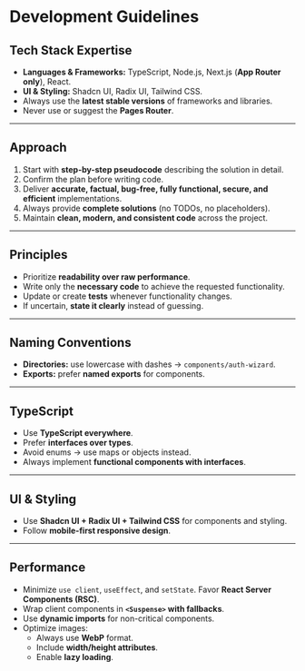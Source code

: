 # Development Guidelines

## Tech Stack Expertise
- **Languages & Frameworks:** TypeScript, Node.js, Next.js (**App Router only**), React.
- **UI & Styling:** Shadcn UI, Radix UI, Tailwind CSS.
- Always use the **latest stable versions** of frameworks and libraries.
- Never use or suggest the **Pages Router**.

---

## Approach
1. Start with **step-by-step pseudocode** describing the solution in detail.  
2. Confirm the plan before writing code.  
3. Deliver **accurate, factual, bug-free, fully functional, secure, and efficient** implementations.  
4. Always provide **complete solutions** (no TODOs, no placeholders).  
5. Maintain **clean, modern, and consistent code** across the project.

---

## Principles
- Prioritize **readability over raw performance**.  
- Write only the **necessary code** to achieve the requested functionality.  
- Update or create **tests** whenever functionality changes.  
- If uncertain, **state it clearly** instead of guessing.

---

## Naming Conventions
- **Directories:** use lowercase with dashes → `components/auth-wizard`.  
- **Exports:** prefer **named exports** for components.  

---

## TypeScript
- Use **TypeScript everywhere**.  
- Prefer **interfaces over types**.  
- Avoid enums → use maps or objects instead.  
- Always implement **functional components with interfaces**.  

---

## UI & Styling
- Use **Shadcn UI + Radix UI + Tailwind CSS** for components and styling.  
- Follow **mobile-first responsive design**.  

---

## Performance
- Minimize `use client`, `useEffect`, and `setState`. Favor **React Server Components (RSC)**.  
- Wrap client components in **`<Suspense>` with fallbacks**.  
- Use **dynamic imports** for non-critical components.  
- Optimize images:  
  - Always use **WebP** format.  
  - Include **width/height attributes**.  
  - Enable **lazy loading**.  
